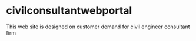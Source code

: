 # civilconsultantwebportal
This web site is designed on customer demand for civil engineer consultant firm

